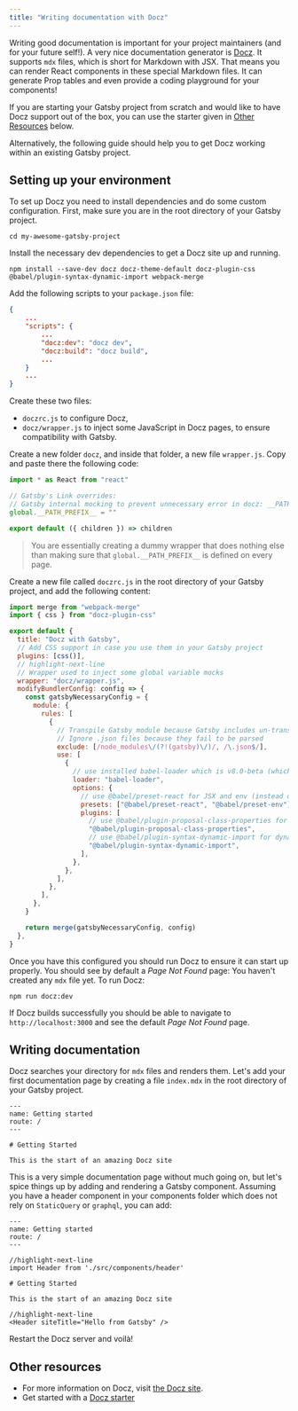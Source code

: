 ```yaml
---
title: "Writing documentation with Docz"
---
```


Writing good documentation is important for your project maintainers (and for your future self!). A very nice documentation generator is [Docz](https://www.docz.site). It supports `mdx` files, which is short for Markdown with JSX. That means you can render React components in these special Markdown files. It can generate Prop tables and even provide a coding playground for your components!

If you are starting your Gatsby project from scratch and would like to have Docz support out of the box, you can use the starter given in [Other Resources](#other-resources) below.

Alternatively, the following guide should help you to get Docz working within an existing Gatsby project.

## Setting up your environment

To set up Docz you need to install dependencies and do some custom configuration. First, make sure you are in the root directory of your Gatsby project.

```shell
cd my-awesome-gatsby-project
```

Install the necessary dev dependencies to get a Docz site up and running.

```shell
npm install --save-dev docz docz-theme-default docz-plugin-css @babel/plugin-syntax-dynamic-import webpack-merge
```

Add the following scripts to your `package.json` file:

```json:title=package.json
{
    ...
    "scripts": {
        ...
        "docz:dev": "docz dev",
        "docz:build": "docz build",
        ...
    }
    ...
}
```

Create these two files:

- `doczrc.js` to configure Docz,
- `docz/wrapper.js` to inject some JavaScript in Docz pages, to ensure compatibility with Gatsby.

Create a new folder `docz`, and inside that folder, a new file `wrapper.js`. Copy and paste there the following code:

```js:title=docz/wrapper.js
import * as React from "react"

// Gatsby's Link overrides:
// Gatsby internal mocking to prevent unnecessary error in docz: __PATH_PREFIX__ is not defined
global.__PATH_PREFIX__ = ""

export default ({ children }) => children
```

> You are essentially creating a dummy wrapper that does nothing else than making sure that `global.__PATH_PREFIX__` is defined on every page.

Create a new file called `doczrc.js` in the root directory of your Gatsby project, and add the following content:

```js:title=doczrc.js
import merge from "webpack-merge"
import { css } from "docz-plugin-css"

export default {
  title: "Docz with Gatsby",
  // Add CSS support in case you use them in your Gatsby project
  plugins: [css()],
  // highlight-next-line
  // Wrapper used to inject some global variable mocks
  wrapper: "docz/wrapper.js",
  modifyBundlerConfig: config => {
    const gatsbyNecessaryConfig = {
      module: {
        rules: [
          {
            // Transpile Gatsby module because Gatsby includes un-transpiled ES6 code.
            // Ignore .json files because they fail to be parsed
            exclude: [/node_modules\/(?!(gatsby)\/)/, /\.json$/],
            use: [
              {
                // use installed babel-loader which is v8.0-beta (which is meant to work with @babel/core@7)
                loader: "babel-loader",
                options: {
                  // use @babel/preset-react for JSX and env (instead of staged presets)
                  presets: ["@babel/preset-react", "@babel/preset-env"],
                  plugins: [
                    // use @babel/plugin-proposal-class-properties for class arrow functions
                    "@babel/plugin-proposal-class-properties",
                    // use @babel/plugin-syntax-dynamic-import for dynamic import support
                    "@babel/plugin-syntax-dynamic-import",
                  ],
                },
              },
            ],
          },
        ],
      },
    }

    return merge(gatsbyNecessaryConfig, config)
  },
}
```

Once you have this configured you should run Docz to ensure it can start up properly. You should see by default a _Page Not Found_ page: You haven't created any `mdx` file yet. To run Docz:

```shell
npm run docz:dev
```

If Docz builds successfully you should be able to navigate to `http://localhost:3000` and see the default _Page Not Found_ page.

## Writing documentation

Docz searches your directory for `mdx` files and renders them. Let's add your first documentation page by creating a file `index.mdx` in the root directory of your Gatsby project.

```mdx:title=index.mdx
---
name: Getting started
route: /
---

# Getting Started

This is the start of an amazing Docz site
```

This is a very simple documentation page without much going on, but let's spice things up by adding and rendering a Gatsby component. Assuming you have a header component in your components folder which does not rely on `StaticQuery` or `graphql`, you can add:

```mdx:title=index.mdx
---
name: Getting started
route: /
---

//highlight-next-line
import Header from './src/components/header'

# Getting Started

This is the start of an amazing Docz site

//highlight-next-line
<Header siteTitle="Hello from Gatsby" />
```

Restart the Docz server and voilà!

## Other resources

- For more information on Docz, visit
  [the Docz site](https://docz.site/).
- Get started with a [Docz starter](https://github.com/RobinCsl/gatsby-starter-docz)
